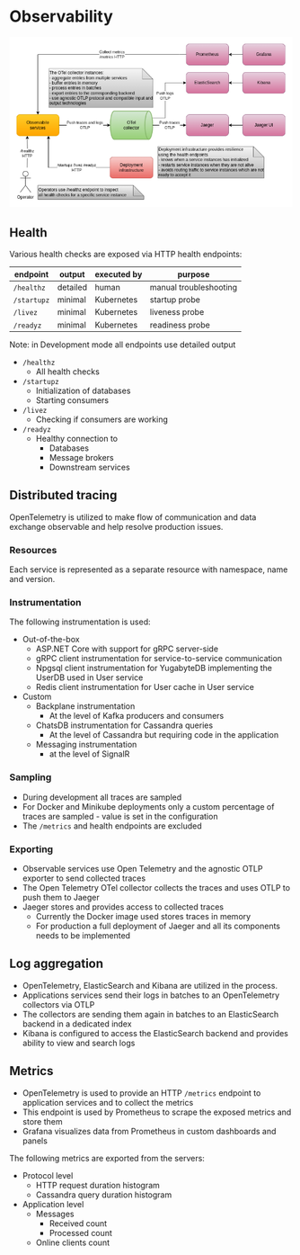 # Observability

![Observability](images/cecochat-10-observability.png)

## Health

Various health checks are exposed via HTTP health endpoints:

| endpoint    | output   | executed by | purpose                |
|-------------|----------|-------------|------------------------|
| `/healthz`  | detailed | human       | manual troubleshooting |
| `/startupz` | minimal  | Kubernetes  | startup probe          |
| `/livez`    | minimal  | Kubernetes  | liveness probe         |
| `/readyz`   | minimal  | Kubernetes  | readiness probe        |

Note: in Development mode all endpoints use detailed output

* `/healthz`
  - All health checks
* `/startupz`
  - Initialization of databases
  - Starting consumers
* `/livez`
  - Checking if consumers are working
* `/readyz`
  - Healthy connection to
    - Databases
    - Message brokers
    - Downstream services

## Distributed tracing

OpenTelemetry is utilized to make flow of communication and data exchange observable and help resolve production issues.

### Resources

Each service is represented as a separate resource with namespace, name and version.

### Instrumentation

The following instrumentation is used:
* Out-of-the-box
  - ASP.NET Core with support for gRPC server-side
  - gRPC client instrumentation for service-to-service communication
  - Npgsql client instrumentation for YugabyteDB implementing the UserDB used in User service
  - Redis client instrumentation for User cache in User service
* Custom
  - Backplane instrumentation
    - At the level of Kafka producers and consumers
  - ChatsDB instrumentation for Cassandra queries
    - At the level of Cassandra but requiring code in the application
  - Messaging instrumentation
    - at the level of SignalR

### Sampling

* During development all traces are sampled
* For Docker and Minikube deployments only a custom percentage of traces are sampled - value is set in the configuration
* The `/metrics` and health endpoints are excluded

### Exporting

* Observable services use Open Telemetry and the agnostic OTLP exporter to send collected traces
* The Open Telemetry OTel collector collects the traces and uses OTLP to push them to Jaeger
* Jaeger stores and provides access to collected traces
  - Currently the Docker image used stores traces in memory
  - For production a full deployment of Jaeger and all its components needs to be implemented

## Log aggregation

* OpenTelemetry, ElasticSearch and Kibana are utilized in the process.
* Applications services send their logs in batches to an OpenTelemetry collectors via OTLP
* The collectors are sending them again in batches to an ElasticSearch backend in a dedicated index
* Kibana is configured to access the ElasticSearch backend and provides ability to view and search logs

## Metrics

* OpenTelemetry is used to provide an HTTP `/metrics` endpoint to application services and to collect the metrics
* This endpoint is used by Prometheus to scrape the exposed metrics and store them
* Grafana visualizes data from Prometheus in custom dashboards and panels

The following metrics are exported from the servers:
* Protocol level
  - HTTP request duration histogram
  - Cassandra query duration histogram
* Application level
  - Messages
    - Received count
    - Processed count
  - Online clients count
